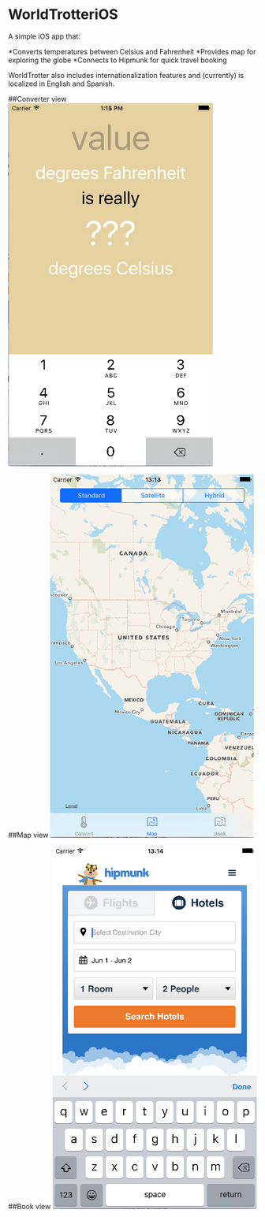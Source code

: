 # WorldTrotteriOS

A simple iOS app that:

*Converts temperatures between Celsius and Fahrenheit
*Provides map for exploring the globe
*Connects to Hipmunk for quick travel booking

WorldTrotter also includes internationalization features and (currently) is localized in English and Spanish.

##Converter view
![Converter View](converterview.png)

##Map view
![Map View](mapview.png)

##Book view
![Book View](bookview.png)
